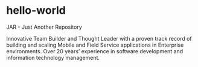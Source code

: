 # hello-world
JAR - Just Another Repository

Innovative Team Builder and Thought Leader with a proven track record of building and scaling Mobile and Field Service applications in Enterprise environments. Over 20 years’ experience in software development and information technology management. 
